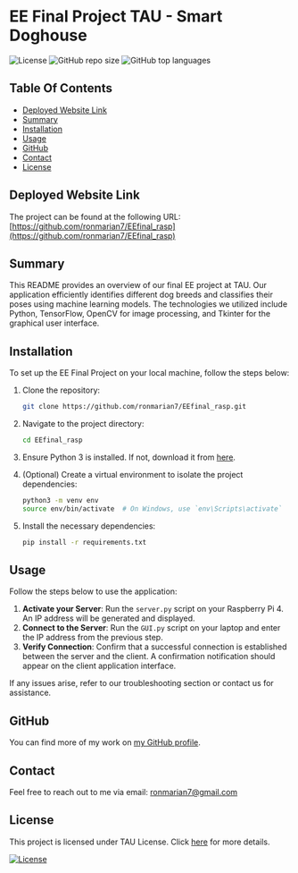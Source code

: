 # EE Final Project TAU - Smart Doghouse 

![License](https://img.shields.io/static/v1?label=License&message=TAU&color=blue&?style=plastic&logo=appveyor)
![GitHub repo size](https://img.shields.io/github/repo-size/ronmarian7/EEfinal_rasp?style=plastic)
![GitHub top languages](https://img.shields.io/github/languages/top/ronmarian7/EEfinal_rasp)

## Table Of Contents

- [Deployed Website Link](#deployed-website-link)
- [Summary](#summary)
- [Installation](#installation)
- [Usage](#usage)
- [GitHub](#github)
- [Contact](#contact)
- [License](#license)

## Deployed Website Link

The project can be found at the following URL: [https://github.com/ronmarian7/EEfinal_rasp](https://github.com/ronmarian7/EEfinal_rasp)

## Summary 

This README provides an overview of our final EE project at TAU. Our application efficiently identifies different dog breeds and classifies their poses using machine learning models. The technologies we utilized include Python, TensorFlow, OpenCV for image processing, and Tkinter for the graphical user interface.

## Installation

To set up the EE Final Project on your local machine, follow the steps below:

1. Clone the repository:
    ```bash
    git clone https://github.com/ronmarian7/EEfinal_rasp.git
    ```

2. Navigate to the project directory:
    ```bash
    cd EEfinal_rasp
    ```

3. Ensure Python 3 is installed. If not, download it from [here](https://www.python.org/downloads/).

4. (Optional) Create a virtual environment to isolate the project dependencies:
    ```bash
    python3 -m venv env
    source env/bin/activate  # On Windows, use `env\Scripts\activate`
    ```

5. Install the necessary dependencies:
    ```bash
    pip install -r requirements.txt
    ```

## Usage 

Follow the steps below to use the application:

1. **Activate your Server**: Run the `server.py` script on your Raspberry Pi 4. An IP address will be generated and displayed.
2. **Connect to the Server**: Run the `GUI.py` script on your laptop and enter the IP address from the previous step.
3. **Verify Connection**: Confirm that a successful connection is established between the server and the client. A confirmation notification should appear on the client application interface.

If any issues arise, refer to our troubleshooting section or contact us for assistance.

## GitHub

You can find more of my work on [my GitHub profile](https://github.com/ronmarian7).

## Contact

Feel free to reach out to me via email: [ronmarian7@gmail.com](mailto:ronmarian7@gmail.com)

## License

This project is licensed under TAU License. Click [here](https://opensource.org/license/GPL-3-0) for more details.

[![License](https://img.shields.io/static/v1?label=Licence&message=TAU&color=blue)](https://opensource.org/license/GPL-3-0)
